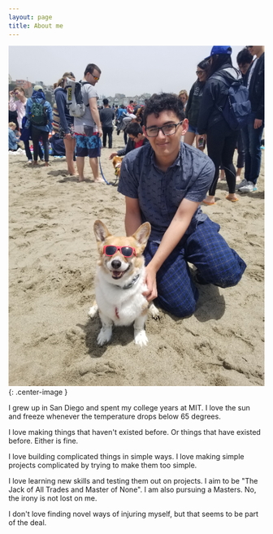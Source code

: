 ```yaml
---
layout: page
title: About me
---
```

![](/img/aboutme/me.png){: .center-image }

I grew up in San Diego and spent my college years at MIT. I love the sun and freeze whenever the temperature drops below 65 degrees.

I love making things that haven't existed before. Or things that have existed before. Either is fine.

I love building complicated things in simple ways. I love making simple projects complicated by trying to make them too simple.

I love learning new skills and testing them out on projects. I aim to be "The Jack of All Trades and Master of None". I am also pursuing a Masters. No, the irony is not lost on me.

I don't love finding novel ways of injuring myself, but that seems to be part of the deal.